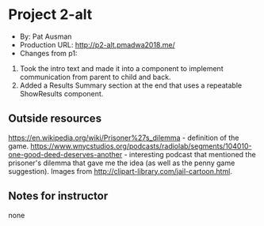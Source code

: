 # Project 2-alt
+ By: Pat Ausman
+ Production URL: http://p2-alt.pmadwa2018.me/
+ Changes from p1:
1. Took the intro text and made it into a component to implement communication from parent to child and back.
2. Added a Results Summary section at the end that uses a repeatable ShowResults component. 

## Outside resources
https://en.wikipedia.org/wiki/Prisoner%27s_dilemma - definition of the game.
https://www.wnycstudios.org/podcasts/radiolab/segments/104010-one-good-deed-deserves-another - interesting podcast that mentioned the prisoner's dilemma that gave me the idea (as well as the penny game suggestion).
Images from http://clipart-library.com/jail-cartoon.html.

## Notes for instructor
none